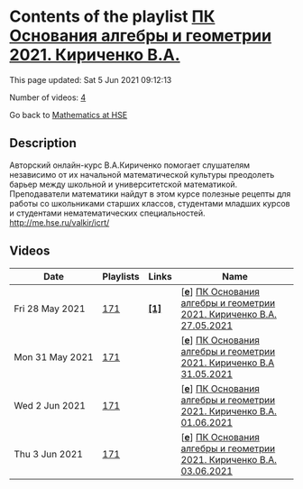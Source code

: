 # Contents of the playlist [ПК Основания алгебры и геометрии 2021. Кириченко В.А.](https://www.youtube.com/playlist?list=PLq3E5oubNNoDzOuAPdu1VSuKemvGtdSnC)

This page updated: Sat 5 Jun 2021 09:12:13

Number of videos: [4](#videos)

Go back to [Mathematics at HSE](../README.md)

## Description

Авторский онлайн-курс В.А.Кириченко помогает слушателям независимо от их начальной математической культуры преодолеть барьер между школьной и университетской математикой. Преподаватели математики найдут в этом курсе полезные рецепты для работы со школьниками старших классов, студентами младших курсов и студентами нематематических специальностей. <http://me.hse.ru/valkir/icrt/>

## Videos

|Date|Playlists|Links|Name|
|---|---|---|---|
| Fri&nbsp;28&nbsp;May&nbsp;2021 | [171](./playlists/171 "ПК Основания алгебры и геометрии 2021. Кириченко В.А.") | [**[1]**](http://me.hse.ru/valkir/icrt/) | [[**e**](https://studio.youtube.com/video/tLvaOCP1mFI/edit "Edit")] [ПК Основания алгебры и геометрии 2021. Кириченко В.А. 27.05.2021](https://www.youtube.com/watch?v=tLvaOCP1mFI&list=PLq3E5oubNNoDzOuAPdu1VSuKemvGtdSnC "на странице курса будут появляться все материалы :  http://me.hse.ru/valkir/icrt/") |
| Mon&nbsp;31&nbsp;May&nbsp;2021 | [171](./playlists/171 "ПК Основания алгебры и геометрии 2021. Кириченко В.А.") |  | [[**e**](https://studio.youtube.com/video/icEpzGM5jgY/edit "Edit")] [ПК Основания алгебры и геометрии 2021. Кириченко В.А 31.05.2021](https://www.youtube.com/watch?v=icEpzGM5jgY&list=PLq3E5oubNNoDzOuAPdu1VSuKemvGtdSnC) |
| Wed&nbsp;2&nbsp;Jun&nbsp;2021 | [171](./playlists/171 "ПК Основания алгебры и геометрии 2021. Кириченко В.А.") |  | [[**e**](https://studio.youtube.com/video/jVXSJ56GmgY/edit "Edit")] [ПК Основания алгебры и геометрии 2021. Кириченко В.А. 01.06.2021](https://www.youtube.com/watch?v=jVXSJ56GmgY&list=PLq3E5oubNNoDzOuAPdu1VSuKemvGtdSnC) |
| Thu&nbsp;3&nbsp;Jun&nbsp;2021 | [171](./playlists/171 "ПК Основания алгебры и геометрии 2021. Кириченко В.А.") |  | [[**e**](https://studio.youtube.com/video/ldVk6wI9Hvo/edit "Edit")] [ПК Основания алгебры и геометрии 2021. Кириченко В.А. 03.06.2021](https://www.youtube.com/watch?v=ldVk6wI9Hvo&list=PLq3E5oubNNoDzOuAPdu1VSuKemvGtdSnC) |
